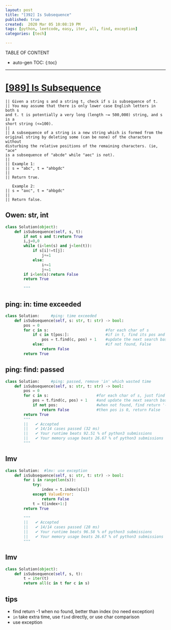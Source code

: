 ```yaml
---
layout: post
title: "[392] Is Subsequence"
published: true
created:  2020 Mar 05 10:08:19 PM
tags: [python, leetcode, easy, iter, all, find, exception]
categories: [tech]

---
```


TABLE OF CONTENT

* auto-gen TOC:
{:toc}

- - -

# [[989] Is Subsequence](https://leetcode.com/problems/is-subsequence/)

    || Given a string s and a string t, check if s is subsequence of t.                                                                                                                                                                                                      
    || You may assume that there is only lower case English letters in both s
    and t. t is potentially a very long (length ~= 500,000) string, and s is a
    short string (<=100).                                                                                               
    ||                                                                                                                                                                                                                                                                       
    || A subsequence of a string is a new string which is formed from the
    original string by deleting some (can be none) of the characters without
    disturbing the relative positions of the remaining characters. (ie, "ace"
    is a subsequence of "abcde" while "aec" is not).
    ||                                                                                                                                                                                                                                                                       
    || Example 1:                                                                                                                                                                                                                                                            
    || s = "abc", t = "ahbgdc"                                                                                                                                                                                                                                               
    ||                                                                                                                                                                                                                                                                       
    || Return true.                                                                                                                                                                                                                                                          
                                                                                                                                                                                                                                                                          
       Example 2:                                                                                                                                                                                                                                                            
    || s = "axc", t = "ahbgdc"                                                                                                                                                                                                                                               
    ||                                                                                                                                                                                                                                                                       
    || Return false.                                                                                                                                                                                                                                                         

## Owen: str, int

```python
class Solution(object):
    def isSubsequence(self, s, t):
        if not s and t:return True
        i,j=0,0
        while (i<len(s) and j<len(t)):
            if s[i]!=t[j]:
                j+=1
            else:
                i+=1
                j+=1
        if i<len(s):return False
        return True

        """
```

## ping: in: time exceeded

```python
class Solution:     #ping: time exceeded
    def isSubsequence(self, s: str, t: str) -> bool:
        pos = 0
        for c in s:                         #for each char of s
            if c in t[pos:]:                #if in t, find its pos and
                pos = t.find(c, pos) + 1    #update the next search base
            else:                           #if not found, False
                return False
        return True
```

## ping: find: passed

```python
class Solution:     #ping: passed, remove 'in' which wasted time
    def isSubsequence(self, s: str, t: str) -> bool:
        pos = 0
        for c in s:                     #for each char of s, just find the index
            pos = t.find(c, pos) + 1    #and update the next search base
            if not pos:                 #when not found, find return '-1'
                return False            #then pos is 0, return False
        return True
        """
        ||   ✔ Accepted
        ||   ✔ 14/14 cases passed (32 ms)
        ||   ✔ Your runtime beats 92.51 % of python3 submissions
        ||   ✔ Your memory usage beats 26.67 % of python3 submissions (17.3 MB)
        """
```

## lmv

```python
class Solution:  #lmv: use exception
    def isSubsequence(self, s: str, t: str) -> bool:
        for i in range(len(s)):
            try:
                index = t.index(s[i])
            except ValueError:
                return False
            t = t[index+1:]
        return True

        """
        ||   ✔ Accepted
        ||   ✔ 14/14 cases passed (28 ms)
        ||   ✔ Your runtime beats 96.58 % of python3 submissions
        ||   ✔ Your memory usage beats 26.67 % of python3 submissions (17.3 MB)
        """
```

## lmv

```python
class Solution(object):           
    def isSubsequence(self, s, t):
        t = iter(t)               
        return all(c in t for c in s)
```

## tips

* find return -1 when no found, better than index (no need exception)
* `in` take extra time, use `find` directly, or use char comparison
* use exception
